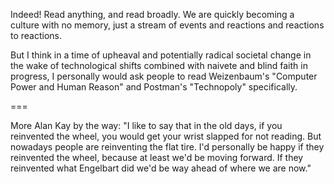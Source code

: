 Indeed! Read anything, and read broadly. We are quickly becoming a culture with no memory, just a stream of events and reactions and reactions to reactions.

But I think in a time of upheaval and potentially radical societal change in the wake of technological shifts combined with naivete and blind faith in progress, I personally would ask people to read Weizenbaum's "Computer Power and Human Reason" and Postman's "Technopoly" specifically.

===

More Alan Kay by the way: "I like to say that in the old days, if you reinvented the wheel, you would get your wrist slapped for not reading. But nowadays people are reinventing the flat tire. I'd personally be happy if they reinvented the wheel, because at least we'd be moving forward. If they reinvented what Engelbart did we'd be way ahead of where we are now."

